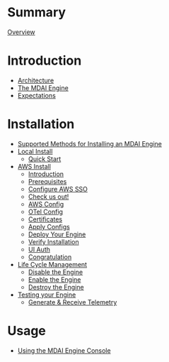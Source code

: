 # Summary
  [Overview](overview.md)
# Introduction

  - [Architecture](./intro/architecture.md)
  - [The MDAI Engine](./intro/intro.md)
  - [Expectations](./intro/expectations.md)

# Installation
  - [Supported Methods for Installing an MDAI Engine](./install/installation.md)
  - [Local Install]()
    - [Quick Start](./install/local/quick-start.md)
  - [AWS Install]()
    - [Introduction](./install/aws/start.md)
    - [Prerequisites](./install/aws/prerequisites.md)
    - [Configure AWS SSO](./install/aws/aws-sso.md)
    - [Check us out!](./install/aws/repo.md)
    - [AWS Config](./install/aws/aws-env.md)
    - [OTel Config](./install/aws/otel-config.md)
    - [Certificates](./install/aws/adding-certs.md)
    - [Apply Configs](./install/aws/apply-config.md)
    - [Deploy Your Engine](./install/aws/deploy.md)
    - [Verify Installation](./install/aws/verify.md)
    - [UI Auth](./install/aws/ui-auth.md)
    - [Congratulation](./install/aws/congrats.md)
  - [Life Cycle Management]()
    - [Disable the Engine](./install/aws/disable.md)
    - [Enable the Engine](./install/aws/enable.md)
    - [Destroy the Engine](./install/aws/destroy.md)
  - [Testing your Engine]()
    - [Generate & Receive Telemetry](./install/aws/generate-telemetry.md)

# Usage
  - [Using the MDAI Engine Console](./console/mdai-console.md)

<!--
# Usage Guide

- [Installation](./install/install.md)
  - [To an existing k8s cluster](./install/k8s-helm.md)
  - [To a new AWS EKS cluster](./install/k8s-cdk.md)
- [Configuration](./Operation/config.md)
- [Troubleshooting](./troubleshooting.md)



#### Collector requirements

#### Sizing and Scaling


#### Processor Architecture



### Configure
### Install

- Installation instructions for deploying EKS locally or on-premises
- Setup instructions for OpenTelemetry and Prometheus components
- Basic configuration steps

-----------------------------------------------------------------------

## Contributing
- Guidelines for contributing code, documentation, or bug fixes
- Code repository location (e.g., GitHub)
- Contribution guidelines and code review process

## Community Engagement
- Links to community forums, mailing lists, or chat channels
- How to get support (e.g., FAQs, support tickets)
- Opportunities for community involvement

## Risk and Disclaimers
- Potential risks associated with using pre-alpha software
- Disclaimer about stability, data loss, and other issues
- Recommended backup and recovery procedures

## Legal and Licensing
- License information for the pre-alpha release
- Copyright notices and third-party dependencies
- Terms of use for early adopters

## Future Development
- Planned features and improvements for upcoming releases
- Roadmap for transitioning from pre-alpha to alpha/beta stages
- Community feedback integration process

## Glossary
- Definitions of technical terms and acronyms used in the documentation

## Appendices
- Additional resources for testers and contributors
- Release notes for the pre-alpha version
- Frequently Asked Questions (FAQs) specific to the pre-alpha release
-->
